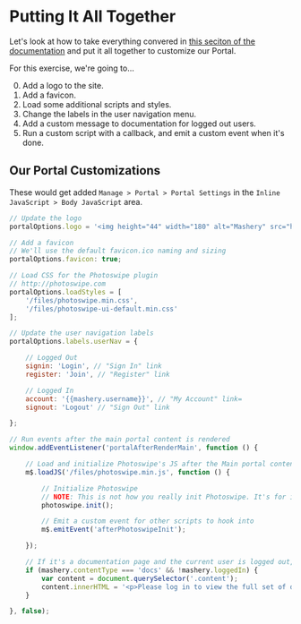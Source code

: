 # Putting It All Together

Let's look at how to take everything convered in [this seciton of the documentation](/docs/read/customizing_your_portal/mashery_portal_2_documentation) and put it all together to customize our Portal.

For this exercise, we're going to...

0. Add a logo to the site.
0. Add a favicon.
0. Load some additional scripts and styles.
0. Change the labels in the user navigation menu.
0. Add a custom message to documentation for logged out users.
0. Run a custom script with a callback, and emit a custom event when it's done.

## Our Portal Customizations

These would get added `Manage > Portal > Portal Settings` in the `Inline JavaScript > Body JavaScript` area.

```js
// Update the logo
portalOptions.logo = '<img height="44" width="180" alt="Mashery" src="https://support.mashery.com/files/tibco-mashery.jpg">';

// Add a favicon
// We'll use the default favicon.ico naming and sizing
portalOptions.favicon: true;

// Load CSS for the Photoswipe plugin
// http://photoswipe.com
portalOptions.loadStyles = [
	'/files/photoswipe.min.css',
	'/files/photoswipe-ui-default.min.css'
];

// Update the user navigation labels
portalOptions.labels.userNav = {

	// Logged Out
	signin: 'Login', // "Sign In" link
	register: 'Join', // "Register" link

	// Logged In
	account: '{{mashery.username}}', // "My Account" link=
	signout: 'Logout' // "Sign Out" link

};

// Run events after the main portal content is rendered
window.addEventListener('portalAfterRenderMain', function () {

	// Load and initialize Photoswipe's JS after the Main portal content renders
	m$.loadJS('/files/photoswipe.min.js', function () {

		// Initialize Photoswipe
		// NOTE: This is not how you really init Photoswipe. It's for illustrative purposes only.
		photoswipe.init();

		// Emit a custom event for other scripts to hook into
		m$.emitEvent('afterPhotoswipeInit');

	});

	// If it's a documentation page and the current user is logged out, display a custom message
	if (mashery.contentType === 'docs' && !mashery.loggedIn) {
		var content = document.querySelector('.content');
		content.innerHTML = '<p>Please log in to view the full set of documentation. As a logged out user, you are only seeing a small introductory set of content.</p>' + content.innerHTML;
	}

}, false);
```